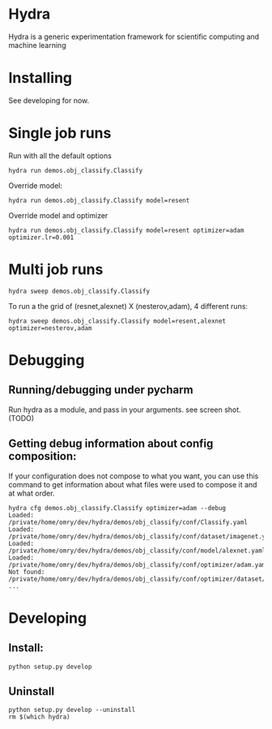 # Hydra
Hydra is a generic experimentation framework for scientific computing and machine learning

# Installing
See developing for now.

# Single job runs
Run with all the default options
```
hydra run demos.obj_classify.Classify
```

Override model:
```
hydra run demos.obj_classify.Classify model=resent
```

Override model and optimizer
```
hydra run demos.obj_classify.Classify model=resent optimizer=adam optimizer.lr=0.001
```


# Multi job runs

```
hydra sweep demos.obj_classify.Classify
```

To run a the grid of (resnet,alexnet) X (nesterov,adam), 4 different runs:
```
hydra sweep demos.obj_classify.Classify model=resent,alexnet optimizer=nesterov,adam
```

# Debugging
## Running/debugging under pycharm
Run hydra as a module, and pass in your arguments. see screen shot. (TODO)

## Getting debug information about config composition:
If your configuration does not compose to what you want, you can use this command
to get information about what files were used to compose it and at what order.
```
hydra cfg demos.obj_classify.Classify optimizer=adam --debug
Loaded: /private/home/omry/dev/hydra/demos/obj_classify/conf/Classify.yaml
Loaded: /private/home/omry/dev/hydra/demos/obj_classify/conf/dataset/imagenet.yaml
Loaded: /private/home/omry/dev/hydra/demos/obj_classify/conf/model/alexnet.yaml
Loaded: /private/home/omry/dev/hydra/demos/obj_classify/conf/optimizer/adam.yaml
Not found: /private/home/omry/dev/hydra/demos/obj_classify/conf/optimizer/dataset/adam_imagenet.yaml
...
```

# Developing
## Install:
```
python setup.py develop
```

## Uninstall
```
python setup.py develop --uninstall
rm $(which hydra)
```
